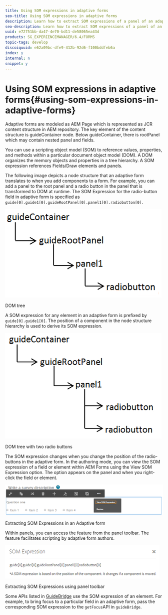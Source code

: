 ```yaml
---
title: Using SOM expressions in adaptive forms
seo-title: Using SOM expressions in adaptive forms
description: Learn how to extract SOM expressions of a panel of an adaptive form.
seo-description: Learn how to extract SOM expressions of a panel of an adaptive form.
uuid: e72751bb-da47-4e70-bd11-de58065ea43d
products: SG_EXPERIENCEMANAGER/6.4/FORMS
topic-tags: develop
discoiquuid: e62a09bc-dfe9-412b-92d6-f100bddfeb6a
index: y
internal: n
snippet: y
---
```


# Using SOM expressions in adaptive forms{#using-som-expressions-in-adaptive-forms}

Adaptive forms are modeled as AEM Page which is represented as JCR content structure in AEM repository. The key element of the content structure is guideContainer node. Below guideContainer, there is rootPanel which may contain nested panel and fields.

You can use a scripting object model (SOM) to reference values, properties, and methods within a particular document object model (DOM). A DOM organizes the memory objects and properties in a tree hierarchy. A SOM expression references Fields/Draw elements and panels.

The following image depicts a node structure that an adaptive form translates to when you add components to a form. For example, you can add a panel to the root panel and a radio button in the panel that is transformed to DOM at runtime. The SOM Expression for the radio-button field in adaptive form is specified as `guide[0].guide1[0].guideRootPanel[0].panel1[0].radiobutton[0]`.

![DOM tree](assets/hierarchy.png)

DOM tree

A SOM expression for any element in an adaptive form is prefixed by `guide[0].guide1[0]`. The position of a component in the node structure hierarchy is used to derive its SOM expression.

![DOM tree with two radio buttons](assets/hierarchy_radio_button.png)

DOM tree with two radio buttons

The SOM expression changes when you change the position of the radio-buttons in the adaptive form. In the authoring mode, you can view the SOM expression of a field or element within AEM Forms using the View SOM Expression option. The option appears on the panel and when you right-click the field or element. 

![Extracting SOM Expressions in an Adaptive form](assets/som-expressions.png)

Extracting SOM Expressions in an Adaptive form

Within panels, you can access the feature from the panel toolbar. The feature facilitates scripting by adaptive form authors.

![Extracting SOM Expressions using panel toolbar](assets/som-expression.png)

Extracting SOM Expressions using panel toolbar

Some APIs listed in [GuideBridge]( http://helpx.adobe.com/aem-forms/6/javascript-api/GuideBridge) use the SOM expression of an element. For example, to bring focus to a particular field in an adaptive form, pass the corresponding SOM expression to the `getFocus`API in `guideBridge`.  

